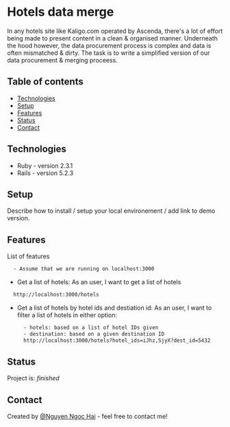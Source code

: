 # Hotels data merge
>
  In any hotels site like Kaligo.com operated by Ascenda, there's a lot of effort being made to present
  content in a clean & organised manner. Underneath the hood however, the data procurement process is
  complex and data is often mismatched & dirty. The task is to write a simplified version of our data
  procurement & merging proceess.


## Table of contents
* [Technologies](#technologies)
* [Setup](#setup)
* [Features](#features)
* [Status](#test)
* [Contact](#contact)

## Technologies
* Ruby - version 2.3.1
* Rails - version 5.2.3

## Setup
Describe how to install / setup your local environement / add link to demo version.

## Features
List of features

```html
  - Assume that we are running on localhost:3000
```
* Get a list of hotels: As an user, I want to get a list of hotels

```html
  http://localhost:3000/hotels
```

* Get a list of hotels by hotel ids and destiation id: As an user, I want to filter a
  list of hotels in either option:

  ```html
    - hotels: based on a list of hotel IDs given
    - destination: based on a given destination ID
    http://localhost:3000/hotels?hotel_ids=iJhz,SjyX?dest_id=5432
  ```

## Status
Project is: _finished_

## Contact
Created by [@Nguyen Ngoc Hai](https://github.com/hoasung01/SharingKnowledge/blob/master/Interview/CV/Assets/NguyenNgocHai_CV.pdf) - feel free to contact me!